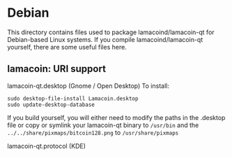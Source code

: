 
Debian
====================
This directory contains files used to package lamacoind/lamacoin-qt
for Debian-based Linux systems. If you compile lamacoind/lamacoin-qt yourself, there are some useful files here.

## lamacoin: URI support ##


lamacoin-qt.desktop  (Gnome / Open Desktop)
To install:

	sudo desktop-file-install Lamacoin.desktop
	sudo update-desktop-database

If you build yourself, you will either need to modify the paths in
the .desktop file or copy or symlink your lamacoin-qt binary to `/usr/bin`
and the `../../share/pixmaps/bitcoin128.png` to `/usr/share/pixmaps`

lamacoin-qt.protocol (KDE)

